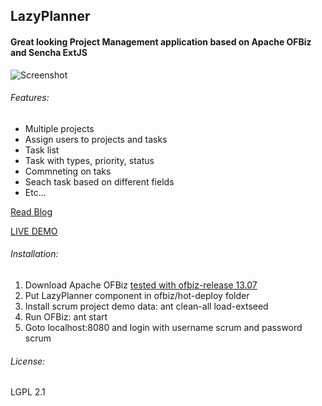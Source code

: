## LazyPlanner
#### Great looking Project Management application based on Apache OFBiz and Sencha ExtJS

![Screenshot](http://3.bp.blogspot.com/-RfNouR8-B8o/Ui5J3cHxmMI/AAAAAAAAAQw/LjpGtjFwBIU/s1600/Screen+Shot+2013-09-09+at+22.22.46.png)

###### Features:
* Multiple projects
* Assign users to projects and tasks
* Task list
* Task with types, priority, status
* Commneting on taks
* Seach task based on different fields
* Etc...

[Read Blog](http://www.ofbizian.com/2013/09/an-old-pet-project-based-on-sencha-ext.html)

[LIVE DEMO](http://lazyplanner.ofbizian.com/)

###### Installation:  
1. Download Apache OFBiz [tested with ofbiz-release 13.07](https://github.com/apache/ofbiz/archive/release13.07.zip)  
2. Put LazyPlanner component in ofbiz/hot-deploy folder  
3. Install scrum project demo data: ant clean-all load-extseed  
4. Run OFBiz: ant start  
5. Goto localhost:8080 and login with username scrum and password scrum  


###### License: 
LGPL 2.1
